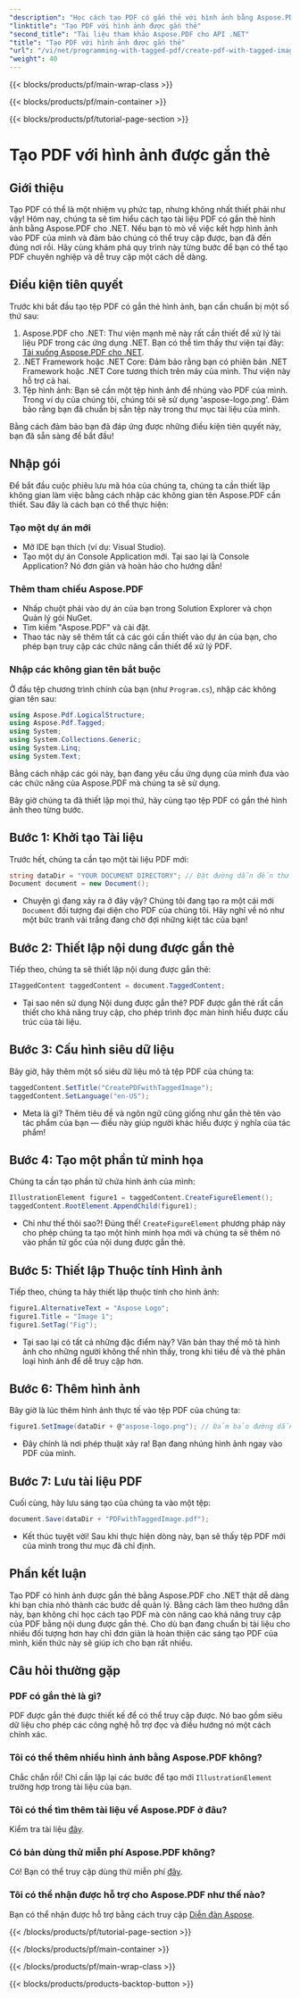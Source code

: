 ```yaml
---
"description": "Học cách tạo PDF có gắn thẻ với hình ảnh bằng Aspose.PDF cho .NET. Làm theo hướng dẫn từng bước của chúng tôi để tạo tài liệu dễ truy cập và chuyên nghiệp."
"linktitle": "Tạo PDF với hình ảnh được gắn thẻ"
"second_title": "Tài liệu tham khảo Aspose.PDF cho API .NET"
"title": "Tạo PDF với hình ảnh được gắn thẻ"
"url": "/vi/net/programming-with-tagged-pdf/create-pdf-with-tagged-image/"
"weight": 40
---
```


{{< blocks/products/pf/main-wrap-class >}}

{{< blocks/products/pf/main-container >}}

{{< blocks/products/pf/tutorial-page-section >}}

# Tạo PDF với hình ảnh được gắn thẻ

## Giới thiệu

Tạo PDF có thể là một nhiệm vụ phức tạp, nhưng không nhất thiết phải như vậy! Hôm nay, chúng ta sẽ tìm hiểu cách tạo tài liệu PDF có gắn thẻ hình ảnh bằng Aspose.PDF cho .NET. Nếu bạn tò mò về việc kết hợp hình ảnh vào PDF của mình và đảm bảo chúng có thể truy cập được, bạn đã đến đúng nơi rồi. Hãy cùng khám phá quy trình này từng bước để bạn có thể tạo PDF chuyên nghiệp và dễ truy cập một cách dễ dàng.

## Điều kiện tiên quyết

Trước khi bắt đầu tạo tệp PDF có gắn thẻ hình ảnh, bạn cần chuẩn bị một số thứ sau:

1. Aspose.PDF cho .NET: Thư viện mạnh mẽ này rất cần thiết để xử lý tài liệu PDF trong các ứng dụng .NET. Bạn có thể tìm thấy thư viện tại đây: [Tải xuống Aspose.PDF cho .NET](https://releases.aspose.com/pdf/net/).
2. .NET Framework hoặc .NET Core: Đảm bảo rằng bạn có phiên bản .NET Framework hoặc .NET Core tương thích trên máy của mình. Thư viện này hỗ trợ cả hai.
3. Tệp hình ảnh: Bạn sẽ cần một tệp hình ảnh để nhúng vào PDF của mình. Trong ví dụ của chúng tôi, chúng tôi sẽ sử dụng 'aspose-logo.png'. Đảm bảo rằng bạn đã chuẩn bị sẵn tệp này trong thư mục tài liệu của mình. 

Bằng cách đảm bảo bạn đã đáp ứng được những điều kiện tiên quyết này, bạn đã sẵn sàng để bắt đầu!

## Nhập gói

Để bắt đầu cuộc phiêu lưu mã hóa của chúng ta, chúng ta cần thiết lập không gian làm việc bằng cách nhập các không gian tên Aspose.PDF cần thiết. Sau đây là cách bạn có thể thực hiện:

### Tạo một dự án mới

- Mở IDE bạn thích (ví dụ: Visual Studio).
- Tạo một dự án Console Application mới. Tại sao lại là Console Application? Nó đơn giản và hoàn hảo cho hướng dẫn!

### Thêm tham chiếu Aspose.PDF

- Nhấp chuột phải vào dự án của bạn trong Solution Explorer và chọn Quản lý gói NuGet.
- Tìm kiếm "Aspose.PDF" và cài đặt. 
- Thao tác này sẽ thêm tất cả các gói cần thiết vào dự án của bạn, cho phép bạn truy cập các chức năng cần thiết để xử lý PDF.

### Nhập các không gian tên bắt buộc

Ở đầu tệp chương trình chính của bạn (như `Program.cs`), nhập các không gian tên sau:

```csharp
using Aspose.Pdf.LogicalStructure;
using Aspose.Pdf.Tagged;
using System;
using System.Collections.Generic;
using System.Linq;
using System.Text;
```

Bằng cách nhập các gói này, bạn đang yêu cầu ứng dụng của mình đưa vào các chức năng của Aspose.PDF mà chúng ta sẽ sử dụng.

Bây giờ chúng ta đã thiết lập mọi thứ, hãy cùng tạo tệp PDF có gắn thẻ hình ảnh theo từng bước.

## Bước 1: Khởi tạo Tài liệu

Trước hết, chúng ta cần tạo một tài liệu PDF mới:

```csharp
string dataDir = "YOUR DOCUMENT DIRECTORY"; // Đặt đường dẫn đến thư mục của bạn
Document document = new Document();
```

- Chuyện gì đang xảy ra ở đây vậy? Chúng tôi đang tạo ra một cái mới `Document` đối tượng đại diện cho PDF của chúng tôi. Hãy nghĩ về nó như một bức tranh vải trắng đang chờ đợi những kiệt tác của bạn!

## Bước 2: Thiết lập nội dung được gắn thẻ

Tiếp theo, chúng ta sẽ thiết lập nội dung được gắn thẻ:

```csharp
ITaggedContent taggedContent = document.TaggedContent;
```

- Tại sao nên sử dụng Nội dung được gắn thẻ? PDF được gắn thẻ rất cần thiết cho khả năng truy cập, cho phép trình đọc màn hình hiểu được cấu trúc của tài liệu.

## Bước 3: Cấu hình siêu dữ liệu

Bây giờ, hãy thêm một số siêu dữ liệu mô tả tệp PDF của chúng ta:

```csharp
taggedContent.SetTitle("CreatePDFwithTaggedImage");
taggedContent.SetLanguage("en-US");
```

- Meta là gì? Thêm tiêu đề và ngôn ngữ cũng giống như gắn thẻ tên vào tác phẩm của bạn — điều này giúp người khác hiểu được ý nghĩa của tác phẩm!

## Bước 4: Tạo một phần tử minh họa

Chúng ta cần tạo phần tử chứa hình ảnh của mình:

```csharp
IllustrationElement figure1 = taggedContent.CreateFigureElement();
taggedContent.RootElement.AppendChild(figure1);
```

- Chỉ như thế thôi sao?! Đúng thế! `CreateFigureElement` phương pháp này cho phép chúng ta tạo một hình minh họa mới và chúng ta sẽ thêm nó vào phần tử gốc của nội dung được gắn thẻ.

## Bước 5: Thiết lập Thuộc tính Hình ảnh

Tiếp theo, chúng ta hãy thiết lập thuộc tính cho hình ảnh:

```csharp
figure1.AlternativeText = "Aspose Logo";
figure1.Title = "Image 1";
figure1.SetTag("Fig");
```

- Tại sao lại có tất cả những đặc điểm này? Văn bản thay thế mô tả hình ảnh cho những người không thể nhìn thấy, trong khi tiêu đề và thẻ phân loại hình ảnh để dễ truy cập hơn.

## Bước 6: Thêm hình ảnh

Bây giờ là lúc thêm hình ảnh thực tế vào tệp PDF của chúng ta:

```csharp
figure1.SetImage(dataDir + @"aspose-logo.png"); // Đảm bảo đường dẫn hình ảnh của bạn là chính xác!
```

- Đây chính là nơi phép thuật xảy ra! Bạn đang nhúng hình ảnh ngay vào PDF của mình. 

## Bước 7: Lưu tài liệu PDF

Cuối cùng, hãy lưu sáng tạo của chúng ta vào một tệp:

```csharp
document.Save(dataDir + "PDFwithTaggedImage.pdf");
```

- Kết thúc tuyệt vời! Sau khi thực hiện dòng này, bạn sẽ thấy tệp PDF mới của mình trong thư mục đã chỉ định.

## Phần kết luận

Tạo PDF có hình ảnh được gắn thẻ bằng Aspose.PDF cho .NET thật dễ dàng khi bạn chia nhỏ thành các bước dễ quản lý. Bằng cách làm theo hướng dẫn này, bạn không chỉ học cách tạo PDF mà còn nâng cao khả năng truy cập của PDF bằng nội dung được gắn thẻ. Cho dù bạn đang chuẩn bị tài liệu cho nhiều đối tượng hơn hay chỉ đơn giản là hoàn thiện các sáng tạo PDF của mình, kiến thức này sẽ giúp ích cho bạn rất nhiều.

## Câu hỏi thường gặp

### PDF có gắn thẻ là gì?
PDF được gắn thẻ được thiết kế để có thể truy cập được. Nó bao gồm siêu dữ liệu cho phép các công nghệ hỗ trợ đọc và điều hướng nó một cách chính xác.

### Tôi có thể thêm nhiều hình ảnh bằng Aspose.PDF không?
Chắc chắn rồi! Chỉ cần lặp lại các bước để tạo mới `IllustrationElement` trường hợp trong tài liệu của bạn.

### Tôi có thể tìm thêm tài liệu về Aspose.PDF ở đâu?
Kiểm tra tài liệu [đây](https://reference.aspose.com/pdf/net/).

### Có bản dùng thử miễn phí Aspose.PDF không?
Có! Bạn có thể truy cập dùng thử miễn phí [đây](https://releases.aspose.com/).

### Tôi có thể nhận được hỗ trợ cho Aspose.PDF như thế nào?
Bạn có thể nhận được hỗ trợ bằng cách truy cập [Diễn đàn Aspose](https://forum.aspose.com/c/pdf/10).

{{< /blocks/products/pf/tutorial-page-section >}}

{{< /blocks/products/pf/main-container >}}

{{< /blocks/products/pf/main-wrap-class >}}

{{< blocks/products/products-backtop-button >}}